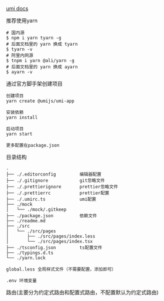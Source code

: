 [umi docs](https://umijs.org/zh-CN/docs)

推荐使用yarn
```
# 国内源
$ npm i yarn tyarn -g
# 后面文档里的 yarn 换成 tyarn
$ tyarn -v
# 阿里内网源
$ tnpm i yarn @ali/yarn -g
# 后面文档里的 yarn 换成 ayarn
$ ayarn -v
```

通过官方脚手架创建项目
```
创建项目
yarn create @umijs/umi-app

安装依赖
yarn install

启动项目
yarn start

更多配置在package.json
```

目录结构
```
.
├── ./.editorconfig         编辑器配置
├── ./.gitignore            git忽略文件
├── ./.prettierignore       prettier忽略文件
├── ./.prettierrc           prettier配置
├── ./.umirc.ts             umi配置
├── ./mock
│   └── ./mock/.gitkeep
├── ./package.json          依赖文件
├── ./readme.md
├── ./src
│   └── ./src/pages
│       ├── ./src/pages/index.less
│       └── ./src/pages/index.tsx
├── ./tsconfig.json         ts配置文件
├── ./typings.d.ts
└── ./yarn.lock

global.less 全局样式文件（不需要配置，添加即可）

.env 环境变量
```

路由(主要分为约定式路由和配置式路由，不配置默认为约定式路由)
```

```
